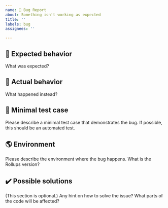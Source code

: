 ```yaml
---
name: 🐛 Bug Report
about: Something isn't working as expected
title: ''
labels: bug
assignees: ''

---
```


## 🙂 Expected behavior

What was expected?

## 🫠 Actual behavior

What happened instead?

## 🧪 Minimal test case

Please describe a minimal test case that demonstrates the bug.
If possible, this should be an automated test.

## 🌎 Environment

Please describe the environment where the bug happens.
What is the Rollups version?

## ✔️ Possible solutions

(This section is optional.)
Any hint on how to solve the issue?
What parts of the code will be affected?
